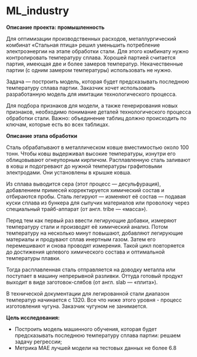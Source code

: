 # ML_industry

**Описание проекта: промышленность**

Для оптимизации производственных расходов, металлургический комбинат «Стальная птица» решил уменьшить потребление электроэнергии на этапе обработки стали. Для этого комбинату нужно контролировать температуру сплава.
Хорошей партией считается партия, имеющая две и более замеров температур. Некачественные партии (с одним замером температуры) использовать не нужно.

Задача — построить модель, которая будет предсказывать последнюю температуру сплава партии. Заказчик хочет использовать разработанную модель для имитации технологического процесса.

Для подбора признаков для модели, а также генерирования новых признаков, необходимо понимание деталей технологического процесса обработки стали. Важно: объединение таблиц должно происходить по ключам, которые есть во всех таблицах.

**Описание этапа обработки**

Сталь обрабатывают в металлическом ковше вместимостью около 100 тонн. Чтобы ковш выдерживал высокие температуры, изнутри его облицовывают огнеупорным кирпичом. Расплавленную сталь заливают в ковш и подогревают до нужной температуры графитовыми электродами. Они установлены в крышке ковша.

Из сплава выводится сера (этот процесс — десульфурация), добавлением примесей корректируется химический состав и отбираются пробы. Сталь легируют — изменяют её состав — подавая куски сплава из бункера для сыпучих материалов или проволоку через специальный трайб-аппарат (от англ. tribe — «масса»).

Перед тем как первый раз ввести легирующие добавки, измеряют температуру стали и производят её химический анализ. Потом температуру на несколько минут повышают, добавляют легирующие материалы и продувают сплав инертным газом. Затем его перемешивают и снова проводят измерения. Такой цикл повторяется до достижения целевого химического состава и оптимальной температуры плавки.

Тогда расплавленная сталь отправляется на доводку металла или поступает в машину непрерывной разливки. Оттуда готовый продукт выходит в виде заготовок-слябов (от англ. slab — «плита»).

В технической документации для легированной стали диапазон температур начинается с 1320. Все что ниже этого уровня - процесс изготовления чугуна. Заказчик чугуном не занимается.

**Цель исследования:**

- Построить модель машинного обучения, которая будет предсказывать последнюю температуру сплава партии: решаем задачу регрессии;
- Метрика МАЕ лучшей модели на тестовых данных не более 6.8

